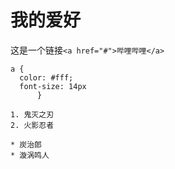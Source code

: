 # 我的爱好

这是一个链接`<a href="#">哔哩哔哩</a>`

```jvavscript
a {
  color: #fff;
  font-size: 14px
      }
      
1. 鬼灭之刃
2. 火影忍者

* 炭治郎
* 漩涡鸣人
